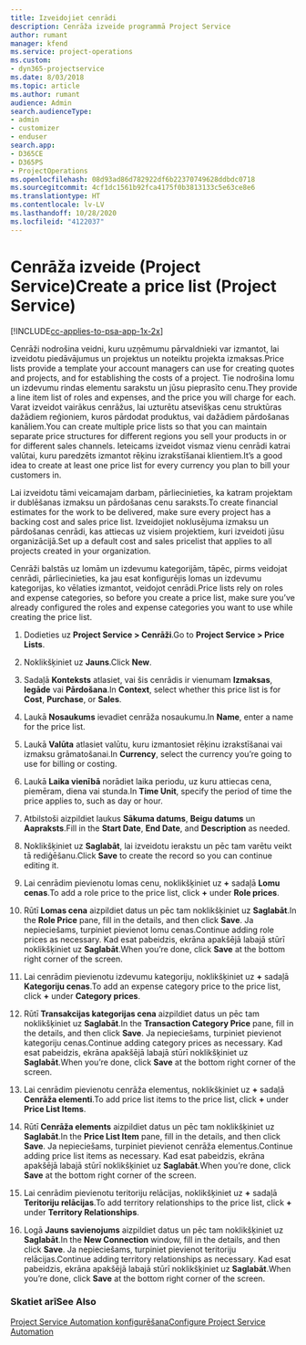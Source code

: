 ```yaml
---
title: Izveidojiet cenrādi
description: Cenrāža izveide programmā Project Service
author: rumant
manager: kfend
ms.service: project-operations
ms.custom:
- dyn365-projectservice
ms.date: 8/03/2018
ms.topic: article
ms.author: rumant
audience: Admin
search.audienceType:
- admin
- customizer
- enduser
search.app:
- D365CE
- D365PS
- ProjectOperations
ms.openlocfilehash: 08d93ad86d782922df6b22370749628ddbdc0718
ms.sourcegitcommit: 4cf1dc1561b92fca4175f0b3813133c5e63ce8e6
ms.translationtype: HT
ms.contentlocale: lv-LV
ms.lasthandoff: 10/28/2020
ms.locfileid: "4122037"
---
```

# <a name="create-a-price-list-project-service"></a><span data-ttu-id="71fe8-103">Cenrāža izveide (Project Service)</span><span class="sxs-lookup"><span data-stu-id="71fe8-103">Create a price list (Project Service)</span></span>

[!INCLUDE[cc-applies-to-psa-app-1x-2x](../includes/cc-applies-to-psa-app-1x-2x.md)]

<span data-ttu-id="71fe8-104">Cenrāži nodrošina veidni, kuru uzņēmumu pārvaldnieki var izmantot, lai izveidotu piedāvājumus un projektus un noteiktu projekta izmaksas.</span><span class="sxs-lookup"><span data-stu-id="71fe8-104">Price lists provide a template your account managers can use for creating quotes and projects, and for establishing the costs of a project.</span></span> <span data-ttu-id="71fe8-105">Tie nodrošina lomu un izdevumu rindas elementu sarakstu un jūsu pieprasīto cenu.</span><span class="sxs-lookup"><span data-stu-id="71fe8-105">They provide a line item list of roles and expenses, and the price you will charge for each.</span></span> <span data-ttu-id="71fe8-106">Varat izveidot vairākus cenrāžus, lai uzturētu atsevišķas cenu struktūras dažādiem reģioniem, kuros pārdodat produktus, vai dažādiem pārdošanas kanāliem.</span><span class="sxs-lookup"><span data-stu-id="71fe8-106">You can create multiple price lists so that you can maintain separate price structures for different regions you sell your products in or for different sales channels.</span></span> <span data-ttu-id="71fe8-107">Ieteicams izveidot vismaz vienu cenrādi katrai valūtai, kuru paredzēts izmantot rēķinu izrakstīšanai klientiem.</span><span class="sxs-lookup"><span data-stu-id="71fe8-107">It’s a good idea to create at least one price list for every currency you plan to bill your customers in.</span></span>  
  
<span data-ttu-id="71fe8-108">Lai izveidotu tāmi veicamajam darbam, pārliecinieties, ka katram projektam ir dublēšanas izmaksu un pārdošanas cenu saraksts.</span><span class="sxs-lookup"><span data-stu-id="71fe8-108">To create financial estimates for the work to be delivered, make sure every project has a backing cost and sales price list.</span></span> <span data-ttu-id="71fe8-109">Izveidojiet noklusējuma izmaksu un pārdošanas cenrādi, kas attiecas uz visiem projektiem, kuri izveidoti jūsu organizācijā.</span><span class="sxs-lookup"><span data-stu-id="71fe8-109">Set up a default cost and sales pricelist that applies to all projects created in your organization.</span></span>  
  
<span data-ttu-id="71fe8-110">Cenrāži balstās uz lomām un izdevumu kategorijām, tāpēc, pirms veidojat cenrādi, pārliecinieties, ka jau esat konfigurējis lomas un izdevumu kategorijas, ko vēlaties izmantot, veidojot cenrādi.</span><span class="sxs-lookup"><span data-stu-id="71fe8-110">Price lists rely on roles and expense categories, so before you create a price list, make sure you’ve already configured the roles and expense categories you want to use while creating the price list.</span></span>  
  
1.  <span data-ttu-id="71fe8-111">Dodieties uz **Project Service > Cenrāži**.</span><span class="sxs-lookup"><span data-stu-id="71fe8-111">Go to **Project Service > Price Lists**.</span></span>  
  
2.  <span data-ttu-id="71fe8-112">Noklikšķiniet uz **Jauns**.</span><span class="sxs-lookup"><span data-stu-id="71fe8-112">Click **New**.</span></span>  
  
3.  <span data-ttu-id="71fe8-113">Sadaļā **Konteksts** atlasiet, vai šis cenrādis ir vienumam **Izmaksas**, **Iegāde** vai **Pārdošana**.</span><span class="sxs-lookup"><span data-stu-id="71fe8-113">In **Context**, select whether this price list is for **Cost**, **Purchase**, or **Sales**.</span></span>  
  
4.  <span data-ttu-id="71fe8-114">Laukā **Nosaukums** ievadiet cenrāža nosaukumu.</span><span class="sxs-lookup"><span data-stu-id="71fe8-114">In **Name**, enter a name for the price list.</span></span>  
  
5.  <span data-ttu-id="71fe8-115">Laukā **Valūta** atlasiet valūtu, kuru izmantosiet rēķinu izrakstīšanai vai izmaksu grāmatošanai.</span><span class="sxs-lookup"><span data-stu-id="71fe8-115">In **Currency**, select the currency you’re going to use for billing or costing.</span></span>  
  
6.  <span data-ttu-id="71fe8-116">Laukā **Laika vienībā** norādiet laika periodu, uz kuru attiecas cena, piemēram, diena vai stunda.</span><span class="sxs-lookup"><span data-stu-id="71fe8-116">In **Time Unit**, specify the period of time the price applies to, such as day or hour.</span></span>  
  
7.  <span data-ttu-id="71fe8-117">Atbilstoši aizpildiet laukus **Sākuma datums**, **Beigu datums** un **Aapraksts**.</span><span class="sxs-lookup"><span data-stu-id="71fe8-117">Fill in the **Start Date**, **End Date**, and **Description** as needed.</span></span>  
  
8.  <span data-ttu-id="71fe8-118">Noklikšķiniet uz **Saglabāt**, lai izveidotu ierakstu un pēc tam varētu veikt tā rediģēšanu.</span><span class="sxs-lookup"><span data-stu-id="71fe8-118">Click **Save** to create the record so you can continue editing it.</span></span>  
  
9. <span data-ttu-id="71fe8-119">Lai cenrādim pievienotu lomas cenu, noklikšķiniet uz **+** sadaļā **Lomu cenas**.</span><span class="sxs-lookup"><span data-stu-id="71fe8-119">To add a role price to the price list, click **+** under **Role prices**.</span></span>  
  
10. <span data-ttu-id="71fe8-120">Rūtī **Lomas cena** aizpildiet datus un pēc tam noklikšķiniet uz **Saglabāt**.</span><span class="sxs-lookup"><span data-stu-id="71fe8-120">In the **Role Price** pane, fill in the details, and then click **Save**.</span></span> <span data-ttu-id="71fe8-121">Ja nepieciešams, turpiniet pievienot lomu cenas.</span><span class="sxs-lookup"><span data-stu-id="71fe8-121">Continue adding role prices as necessary.</span></span> <span data-ttu-id="71fe8-122">Kad esat pabeidzis, ekrāna apakšējā labajā stūrī noklikšķiniet uz **Saglabāt**.</span><span class="sxs-lookup"><span data-stu-id="71fe8-122">When you’re done, click **Save** at the bottom right corner of the screen.</span></span>  
  
11. <span data-ttu-id="71fe8-123">Lai cenrādim pievienotu izdevumu kategoriju, noklikšķiniet uz **+** sadaļā **Kategoriju cenas**.</span><span class="sxs-lookup"><span data-stu-id="71fe8-123">To add an expense category price to the price list, click **+** under **Category prices**.</span></span>  
  
12. <span data-ttu-id="71fe8-124">Rūtī **Transakcijas kategorijas cena** aizpildiet datus un pēc tam noklikšķiniet uz **Saglabāt**.</span><span class="sxs-lookup"><span data-stu-id="71fe8-124">In the **Transaction Category Price** pane, fill in the details, and then click **Save**.</span></span> <span data-ttu-id="71fe8-125">Ja nepieciešams, turpiniet pievienot kategoriju cenas.</span><span class="sxs-lookup"><span data-stu-id="71fe8-125">Continue adding category prices as necessary.</span></span> <span data-ttu-id="71fe8-126">Kad esat pabeidzis, ekrāna apakšējā labajā stūrī noklikšķiniet uz **Saglabāt**.</span><span class="sxs-lookup"><span data-stu-id="71fe8-126">When you’re done, click **Save** at the bottom right corner of the screen.</span></span>  
  
13. <span data-ttu-id="71fe8-127">Lai cenrādim pievienotu cenrāža elementus, noklikšķiniet uz **+** sadaļā **Cenrāža elementi**.</span><span class="sxs-lookup"><span data-stu-id="71fe8-127">To add price list items to the price list, click **+** under **Price List Items**.</span></span>  
  
14. <span data-ttu-id="71fe8-128">Rūtī **Cenrāža elements** aizpildiet datus un pēc tam noklikšķiniet uz **Saglabāt**.</span><span class="sxs-lookup"><span data-stu-id="71fe8-128">In the **Price List Item** pane, fill in the details, and then click **Save**.</span></span> <span data-ttu-id="71fe8-129">Ja nepieciešams, turpiniet pievienot cenrāža elementus.</span><span class="sxs-lookup"><span data-stu-id="71fe8-129">Continue adding price list items as necessary.</span></span> <span data-ttu-id="71fe8-130">Kad esat pabeidzis, ekrāna apakšējā labajā stūrī noklikšķiniet uz **Saglabāt**.</span><span class="sxs-lookup"><span data-stu-id="71fe8-130">When you’re done, click **Save** at the bottom right corner of the screen.</span></span>  
  
15. <span data-ttu-id="71fe8-131">Lai cenrādim pievienotu teritoriju relācijas, noklikšķiniet uz **+** sadaļā **Teritoriju relācijas**.</span><span class="sxs-lookup"><span data-stu-id="71fe8-131">To add territory relationships to the price list, click **+** under **Territory Relationships**.</span></span>  
  
16. <span data-ttu-id="71fe8-132">Logā **Jauns savienojums** aizpildiet datus un pēc tam noklikšķiniet uz **Saglabāt**.</span><span class="sxs-lookup"><span data-stu-id="71fe8-132">In the **New Connection** window, fill in the details, and then click **Save**.</span></span> <span data-ttu-id="71fe8-133">Ja nepieciešams, turpiniet pievienot teritoriju relācijas.</span><span class="sxs-lookup"><span data-stu-id="71fe8-133">Continue adding territory relationships as necessary.</span></span> <span data-ttu-id="71fe8-134">Kad esat pabeidzis, ekrāna apakšējā labajā stūrī noklikšķiniet uz **Saglabāt**.</span><span class="sxs-lookup"><span data-stu-id="71fe8-134">When you’re done, click **Save** at the bottom right corner of the screen.</span></span>  
  
### <a name="see-also"></a><span data-ttu-id="71fe8-135">Skatiet arī</span><span class="sxs-lookup"><span data-stu-id="71fe8-135">See Also</span></span>  
 [<span data-ttu-id="71fe8-136">Project Service Automation konfigurēšana</span><span class="sxs-lookup"><span data-stu-id="71fe8-136">Configure Project Service Automation</span></span>](../psa/configure.md)
